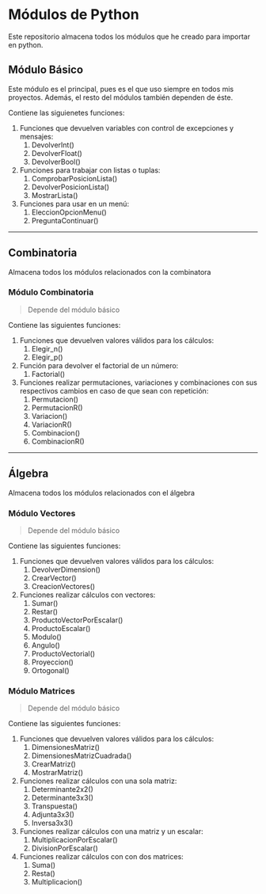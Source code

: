 # Módulos de Python

Este repositorio almacena todos los módulos que he creado para importar en python.

## Módulo Básico

Este módulo es el principal, pues es el que uso siempre en todos mis proyectos.
Además, el resto del módulos también dependen de éste.

Contiene las siguienetes funciones:

1. Funciones que devuelven variables con control de excepciones y mensajes:
   1. DevolverInt()
   2. DevolverFloat()
   3. DevolverBool()
3. Funciones para trabajar con listas o tuplas:
   1. ComprobarPosicionLista()
   2. DevolverPosicionLista()
   3. MostrarLista()
4. Funciones para usar en un menú:
   1. EleccionOpcionMenu()
   2. PreguntaContinuar()

---

## Combinatoria

Almacena todos los módulos relacionados con la combinatora

### Módulo Combinatoria

> Depende del módulo básico

Contiene las siguientes funciones:

1. Funciones que devuelven valores válidos para los cálculos:
   1. Elegir_n()
   2. Elegir_p()
2. Función para devolver el factorial de un número:
   1. Factorial()
3. Funciones realizar permutaciones, variaciones y combinaciones con sus respectivos cambios en caso de que sean con repetición:
   1. Permutacion()
   2. PermutacionR()
   3. Variacion()
   4. VariacionR()
   5. Combinacion()
   6. CombinacionR()

---

## Álgebra

Almacena todos los módulos relacionados con el álgebra

### Módulo Vectores

> Depende del módulo básico

Contiene las siguientes funciones:

1. Funciones que devuelven valores válidos para los cálculos:
   1. DevolverDimension()
   2. CrearVector()
   3. CreacionVectores()
2. Funciones realizar cálculos con vectores:
   1. Sumar()
   2. Restar()
   3. ProductoVectorPorEscalar()
   4. ProductoEscalar()
   5. Modulo()
   6. Angulo()
   7. ProductoVectorial()
   8. Proyeccion()
   9. Ortogonal()

### Módulo Matrices

> Depende del módulo básico

Contiene las siguientes funciones:


1. Funciones que devuelven valores válidos para los cálculos:
   1. DimensionesMatriz()
   2. DimensionesMatrizCuadrada()
   3. CrearMatriz()
   4. MostrarMatriz()
2. Funciones realizar cálculos con una sola matriz:
   1. Determinante2x2()
   2. Determinante3x3()
   3. Transpuesta()
   4. Adjunta3x3()
   5. Inversa3x3()
3. Funciones realizar cálculos con una matriz y un escalar:
   1. MultiplicacionPorEscalar()
   2. DivisionPorEscalar()
4. Funciones realizar cálculos con con dos matrices:
   1. Suma()
   2. Resta()
   3. Multiplicacion()

